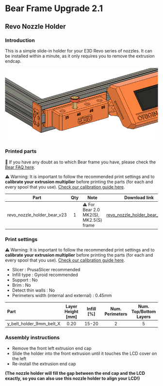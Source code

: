 # Bear Frame Upgrade 2.1

## Revo Nozzle Holder

### Introduction

This is a simple slide-in holder for your E3D Revo series of nozzles.
It can be installed within a minute, as it only requires you to remove the extrusion endcap.

![Revo Nozzle Holder for Bear 2.1](revo_nozzle_holder.png)

### Printed parts

:pushpin: If you have any doubt as to which Bear frame you have, please check the [Bear FAQ here](https://guides.bear-lab.com/Wiki/Bear_FAQ#Section_Which_Bear_frame_do_I_have).

:warning: Warning: It is important to follow the recommended print settings and to **calibrate your extrusion multiplier** before printing the parts (for each and every spool that you use). [Check our calibration guide here](https://guides.bear-lab.com/Guide/Extrusion+multiplier+and+filament+diameter/8).

| Part     | Qty | Note | Download link |
|----------|:---:|------|---------------|
| revo_nozzle_holder_bear_v23 | 1 | :warning: For Bear 2.0 MK2(S), MK2.5(S) frame | [revo_nozzle_holder_bear_v23.stl](printed_parts/revo_nozzle_holder_bear_v23.stl?raw=true) |

### Print settings

:warning: Warning: It is important to follow the recommended print settings and to **calibrate your extrusion multiplier** before printing the parts (for each and every spool that you use). [Check our calibration guide here](https://guides.bear-lab.com/Guide/Extrusion+multiplier+and+filament+diameter/8).

  * Slicer : PrusaSlicer recommended
  * Infill type : Gyroid recommended
  * Support : No
  * Brim : No
  * Detect thin walls : No
  * Perimeters width (internal and external) : 0.45mm

| Part | Layer<br/>Height<br/>[mm] | Infill [%] | Num.<br/>Perimeters | Num.<br/>Top/Bottom<br/>Layers |
|:-----|:-------------------------:|:----------:|:-------------------:|:------------------------------:|
| y_belt_holder_9mm_belt_X   | 0.20 | 15-20 | 2 | 5 |

### Assembly instructions

- Remove the front left extrusion end cap
- Slide the holder into the front extrusion until it touches the LCD cover on the left
- Re-install the extrusion end cap

**(The nozzle holder will fill the gap between the end cap and the LCD exactly, so you can also use this nozzle holder to align your LCD!)**